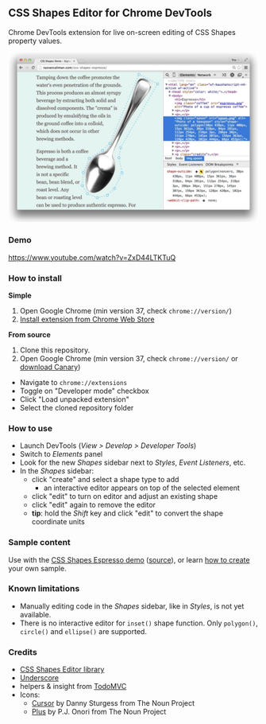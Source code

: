 ## CSS Shapes Editor for Chrome DevTools

Chrome DevTools extension for live on-screen editing of CSS Shapes property values.

![Screenshot](./screenshot.jpg)

### Demo

https://www.youtube.com/watch?v=ZxD44LTKTuQ

### How to install

__Simple__
 1. Open Google Chrome (min version 37, check `chrome://version/`)
 2. [Install extension from Chrome Web Store](https://chrome.google.com/webstore/detail/css-shapes-editor/nenndldnbcncjmeacmnondmkkfedmgmp)

__From source__
 1. Clone this repository.
 2. Open Google Chrome (min version 37, check `chrome://version/` or [download Canary](https://www.google.co.uk/intl/en/chrome/browser/canary.html))
   - Navigate to `chrome://extensions`
   - Toggle on "Developer mode" checkbox
   - Click "Load unpacked extension"
   - Select the cloned repository folder


### How to use

- Launch DevTools (_View > Develop > Developer Tools_)
- Switch to _Elements_ panel
- Look for the new _Shapes_ sidebar next to _Styles_, _Event Listeners_, etc.
- In the _Shapes_ sidebar:
  - click "create" and select a shape type to add
    - an interactive editor appears on top of the selected element
  - click "edit" to turn on editor and adjust an existing shape
  - click "edit" again to remove the editor
  - **tip**: hold the _Shift_ key and click "edit" to convert the shape coordinate units


### Sample content

Use with the [CSS Shapes Espresso demo](https://oslego.github.io/css-shapes-espresso) ([source](https://github.com/oslego/css-shapes-espresso)), or learn [how to create](http://alistapart.com/article/css-shapes-101) your own sample.


### Known limitations

- Manually editing code in the _Shapes_ sidebar, like in _Styles_, is not yet available.
- There is no interactive editor for `inset()` shape function. Only `polygon()`, `circle()` and `ellipse()` are supported.


### Credits

- [CSS Shapes Editor library](https://github.com/adobe-webplatform/css-shapes-editor)
- [Underscore](https://github.com/jashkenas/underscore)
- helpers & insight from [TodoMVC](https://github.com/tastejs/todomvc)
- Icons:
  - [Cursor](http://thenounproject.com/term/cursor/39925/) by Danny Sturgess from The Noun Project
  - [Plus](http://thenounproject.com/term/plus/2876/) by P.J. Onori from The Noun Project
